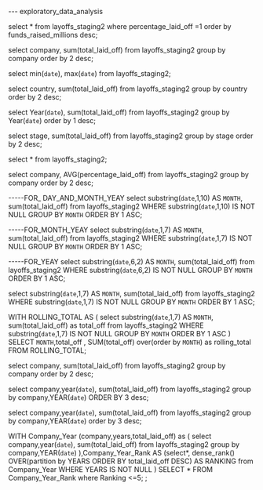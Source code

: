 --- exploratory_data_analysis 

select *
from layoffs_staging2
where percentage_laid_off =1
order by funds_raised_millions desc;

select company, sum(total_laid_off)
from layoffs_staging2
group by company
order by 2 desc;


select min(`date`), max(`date`)
from layoffs_staging2;


select country, sum(total_laid_off)
from layoffs_staging2
group by country
order by 2 desc;

select Year(`date`), sum(total_laid_off)
from layoffs_staging2
group by Year(`date`)
order by 1 desc;




select stage, sum(total_laid_off)
from layoffs_staging2
group by stage
order by 2 desc;



select *
from layoffs_staging2;


select company, AVG(percentage_laid_off)
from layoffs_staging2
group by company
order by 2 desc;


-----FOR_ DAY_AND_MONTH_YEAY
select substring(`date`,1,10) AS `MONTH`, sum(total_laid_off)
from layoffs_staging2
WHERE substring(`date`,1,10)  IS NOT NULL
GROUP BY `MONTH`
ORDER BY 1 ASC;

-----FOR_MONTH_YEAY
select substring(`date`,1,7) AS `MONTH`, sum(total_laid_off)
from layoffs_staging2
WHERE substring(`date`,1,7)  IS NOT NULL
GROUP BY `MONTH`
ORDER BY 1 ASC;



-----FOR_YEAY
select substring(`date`,6,2) AS `MONTH`, sum(total_laid_off)
from layoffs_staging2
WHERE substring(`date`,6,2)  IS NOT NULL
GROUP BY `MONTH`
ORDER BY 1 ASC;


select substring(`date`,1,7) AS `MONTH`, sum(total_laid_off)
from layoffs_staging2
WHERE substring(`date`,1,7)  IS NOT NULL
GROUP BY `MONTH`
ORDER BY 1 ASC;

WITH ROLLING_TOTAL AS
(
select substring(`date`,1,7) AS `MONTH`, sum(total_laid_off) as total_off
from layoffs_staging2
WHERE substring(`date`,1,7)  IS NOT NULL
GROUP BY `MONTH`
ORDER BY 1 ASC
)
SELECT `MONTH`,total_off
, SUM(total_off) over(order by `MONTH`) as rolling_total 
FROM ROLLING_TOTAL;



select company, sum(total_laid_off)
from layoffs_staging2
group by company
order by 2 desc;



select company,year(`date`), sum(total_laid_off)
from layoffs_staging2
group by company,YEAR(`date`)
ORDER BY 3 desc;






select company,year(`date`), sum(total_laid_off)
from layoffs_staging2
group by company,YEAR(`date`)
order by 3 desc;

WITH Company_Year (company,years,total_laid_off) as
(
select company,year(`date`), sum(total_laid_off)
from layoffs_staging2
group by company,YEAR(`date`)
),Company_Year_Rank AS
(select*, dense_rank() OVER(partition by YEARS ORDER BY total_laid_off DESC) AS RANKING
from  Company_Year
WHERE YEARS IS NOT NULL
)
SELECT *
FROM Company_Year_Rank
where Ranking <=5;
;

